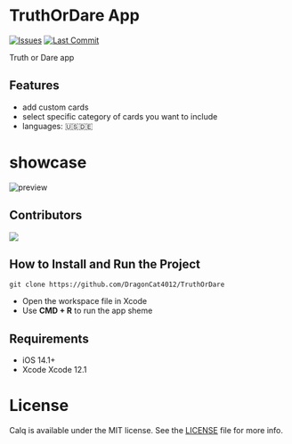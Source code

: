 # TruthOrDare App
[![Issues](https://img.shields.io/github/issues/DragonCat4012/TruthOrDare?color=ea9f15&label=Issues&style=for-the-badge)](https://apps.apple.com/tt/app/calq-abiturnoten/id1605925893?uo=2)
[![Last Commit](https://img.shields.io/github/last-commit/DragonCat4012/TruthOrDare/main?color=ea9f15&label=lastcommit&style=for-the-badge)](https://apps.apple.com/tt/app/calq-abiturnoten/id1605925893?uo=2)

Truth or Dare app

## Features
* add custom cards
* select specific category of cards you want to include
* languages: 🇺🇸🇩🇪

# showcase
![preview](https://media.discordapp.net/attachments/819922260424785920/1097914951726801006/Simulator_Screen_Shot_iPhone_14_Pro_2023_04_18_at_18_01_23.png?width=305&height=661)

## Contributors

<a href = "https://github.com/DragonCat4012/TruthOrDare/graphs/contributors">
  <img src = "https://contrib.rocks/image?repo=DragonCat4012/TruthOrDare"/>
</a>

## How to Install and Run the Project

```
git clone https://github.com/DragonCat4012/TruthOrDare
```

- Open the workspace file in Xcode
- Use **CMD + R** to run the app sheme

## Requirements

- iOS 14.1+
- Xcode Xcode 12.1

# License
Calq is available under the MIT license. See the [LICENSE](https://github.com/DragonCat4012/TruthOrDare/blob/main/LICENSE) file for more info.
